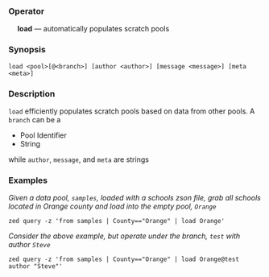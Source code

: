 ### Operator

&emsp; **load** &mdash; automatically populates scratch pools

### Synopsis

```
load <pool>[@<branch>] [author <author>] [message <message>] [meta <meta>]
```
### Description

`load` efficiently populates scratch pools based on data from other pools. A `branch` can be a
* Pool Identifier
* String

while `author`, `message`, and `meta` are strings
### Examples

_Given a data pool, `samples`, loaded with a schools zson file, grab all schools located in Orange county and
load into the empty pool, `Orange`_
```
zed query -z 'from samples | County=="Orange" | load Orange'
```

_Consider the above example, but operate under the branch, `test` with author `Steve`_
```
zed query -z 'from samples | County=="Orange" | load Orange@test author "Steve"'
```
